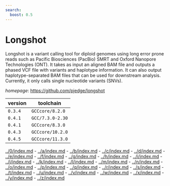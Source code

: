 ```yaml
---
search:
  boost: 0.5
---
```

# Longshot

Longshot is a variant calling tool for diploid genomes using long error prone reads such as Pacific  Biosciences (PacBio) SMRT and Oxford Nanopore Technologies (ONT). It takes as input an aligned BAM file and outputs  a phased VCF file with variants and haplotype information. It can also output haplotype-separated BAM files that can  be used for downstream analysis. Currently, it only calls single nucleotide variants (SNVs).

*homepage*: <https://github.com/pjedge/longshot>

version | toolchain
--------|----------
``0.3.4`` | ``GCCcore/8.2.0``
``0.4.1`` | ``GCC/7.3.0-2.30``
``0.4.1`` | ``GCCcore/8.3.0``
``0.4.3`` | ``GCCcore/10.2.0``
``0.4.5`` | ``GCCcore/11.3.0``

[../0/index.md](0) - [../a/index.md](a) - [../b/index.md](b) - [../c/index.md](c) - [../d/index.md](d) - [../e/index.md](e) - [../f/index.md](f) - [../g/index.md](g) - [../h/index.md](h) - [../i/index.md](i) - [../j/index.md](j) - [../k/index.md](k) - [../l/index.md](l) - [../m/index.md](m) - [../n/index.md](n) - [../o/index.md](o) - [../p/index.md](p) - [../q/index.md](q) - [../r/index.md](r) - [../s/index.md](s) - [../t/index.md](t) - [../u/index.md](u) - [../v/index.md](v) - [../w/index.md](w) - [../x/index.md](x) - [../y/index.md](y) - [../z/index.md](z)

